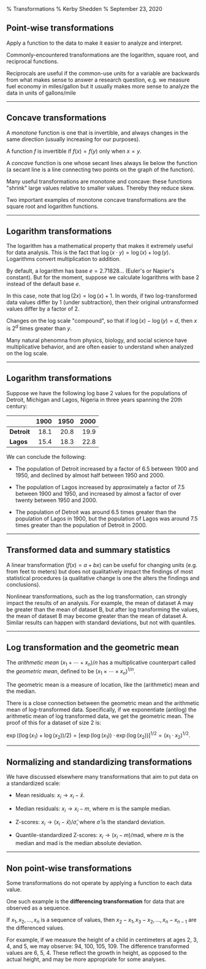 % Transformations
% Kerby Shedden
% September 23, 2020

Point-wise transformations
--------------------------

Apply a function to the data to make it easier to analyze
and interpret.

Commonly-encountered transformations are the logarithm,
square root, and reciprocal functions.

Reciprocals are useful if the common-use units for a variable
are backwards from what makes sense to answer a research
question, e.g. we measure fuel economy in miles/gallon but
it usually makes more sense to analyze the data in units of
gallons/mile

---

Concave transformations
----------------------

A _monotone_ function is one that is invertible, and always
changes in the same direction (usually increasing for our purposes).

A function $f$ is invertible if
$f(x) = f(y)$ only when $x=y$.

A _concave_ function is one whose secant lines always lie below the
function (a secant line is a line connecting two points on the
graph of the function).

Many useful transformations are monotone and concave: these functions
"shrink" large values relative to smaller values.  Thereby they reduce
skew.

Two important examples of monotone concave transformations are the
square root and logarithm functions.

---

Logarithm transformations
-------------------------

The logarithm has a mathematical property that makes it extremely
useful for data analysis.  This is the fact that
$\log(x\cdot y) = \log(x) + \log(y)$.  Logarithms
convert multiplication to addition.

By default, a logarithm has base $e=2.71828\ldots$
(Euler's or Napier's constant).  But for the moment, suppose we calculate
logarithms with base 2 instead of the default base $e$.

In this case, note that
$\log(2x) = \log(x) + 1$.  In words, if two
log-transformed data values differ by 1 (under subtraction), then
their original untransformed values differ by a factor of 2.

Changes on the log scale "compound", so that if $\log(x) - \log(y) = d$,
then $x$ is $2^d$ times greater than $y$.

Many natural phenomna from physics, biology, and social science have
multiplicative behavior, and are often easier to understand when
analyzed on the log scale.

---

Logarithm transformations
-------------------------

Suppose we have the following log base 2 values for the
populations of Detroit, Michigan and Lagos, Nigeria
in three years spanning the 20th century:

|               | 1900  | 1950  | 2000  |
| :--           | --:   | --:   | --:   |
| __Detroit__   | 18.1  | 20.8  | 19.9  |
| __Lagos__     | 15.4  | 18.3  | 22.8  |

We can conclude the following:

* The population of Detroit increased by a factor of 6.5
between 1900 and 1950, and declined by almost half between 1950 and 2000.

* The population of Lagos increased by approximately a factor of
7.5 between 1900 and 1950, and increased by almost a factor of over twenty
between 1950 and 2000.

* The population of Detroit was around 6.5 times greater than the
population of Lagos in 1900, but the population of Lagos was around
7.5 times greater than the population of Detroit in 2000.

---

Transformed data and summary statistics
---------------------------------------

A linear transformation ($f(x) = a + bx$) can be useful
for changing units (e.g. from feet to meters) but does not
qualitatively impact
the findings of most statistical procedures (a qualitative
change is one the alters the findings and conclusions).

Nonlinear transformations, such as the log transformation, can
strongly impact the results of an analysis.  For example, the mean
of dataset A may be greater than the mean of dataset B, but after
log transforming the values, the mean of dataset B may become greater
than the mean of dataset A.  Similar results can happen with standard
deviations, but not with quantiles.

---

Log transformation and the geometric mean
-----------------------------------------

The _arithmetic mean_ $(x_1 + \cdots + x_n)/n$
has a multiplicative counterpart called the _geometric mean_, defined
to be $(x_1 \times \cdots \times x_n)^{1/n}$.

The geometric mean is a measure of location, like the (arithmetic) mean
and the median.

There is a close connection between the geometric mean and the arithmetic
mean of log-transformed data.  Specifically, if we exponentiate (antilog)
the arithmetic mean of log transformed data, we get the geometric mean.
The proof of this for a dataset of size 2 is:

$\exp((\log(x_1) + \log(x_2))/2) = [\exp(\log(x_1)) \cdot \exp(\log(x_2))]^{1/2} = (x_1\cdot x_2)^{1/2}.$

---

Normalizing and standardizing transformations
---------------------------------------------

We have discussed elsewhere many transformations that aim to put
data on a standardized scale:

* Mean residuals: $x_i \rightarrow x_i - \bar{x}$.

* Median residuals: $x_i \rightarrow x_i - m$,
where $m$ is the sample median.

* Z-scores: $x_i \rightarrow (x_i - \bar{x}) / \hat{\sigma}$,
where $\hat{\sigma}$ is the standard deviation.

* Quantile-standardized Z-scores: $x_i \rightarrow (x_i - m) / \textrm{mad}$,
where $m$ is the median and $\textrm{mad}$ is
the median absolute deviation.

---

Non point-wise transformations
------------------------------

Some transformations do not operate by applying a function to each data value.

One such example is the __differencing transformation__ for data that are
observed as a sequence.

If $x_1, x_2, \ldots, x_n$ is a sequence of values,
then $x_2-x_1, x_3-x_2, \ldots, x_n-x_{n-1}$ are the differenced
values.

For example, if we measure the height of a child in centimeters at ages 2, 3, 4, and
5, we may observe: 94, 100, 105, 109.  The difference transformed values are
6, 5, 4.  These reflect the growth in height, as opposed to the actual height,
and may be more appropriate for some analyses.
